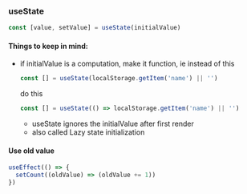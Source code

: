 ### useState

```js
const [value, setValue] = useState(initialValue)
```

#### Things to keep in mind:

- if initialValue is a computation, make it function, ie
  instead of this

  ```js
  const [] = useState(localStorage.getItem('name') || '')
  ```

  do this

  ```js
  const [] = useState(() => localStorage.getItem('name') || '')
  ```

  - useState ignores the initialValue after first render
  - also called Lazy state initialization

#### Use old value

```js
useEffect(() => {
  setCount((oldValue) => (oldValue += 1))
})
```
